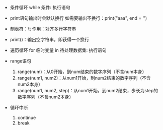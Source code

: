 - 条件循环
  while 条件:
	  执行语句

- print语句输出时会默认换行
  如需要输出不换行：print("aaa", end = '')

- 制表符：\t
  作用：对齐多行字符串

- print()：输出空字符串，即获得一个换行

- 遍历循环
  for 临时变量 in 待处理数据集:
	  执行语句

- range语句
	1. range(num)：从0开始，到num结束的数字序列（不含num本身）
	2. range(num1, num2)：从num1开始，到num2结束的数字序列（不含num2本身）
	3. range(num1, num2, step)：从num1开始，到num2结束，步长为step的数字序列（不含num2本身）

- 循环中断
	1. continue
	2. break